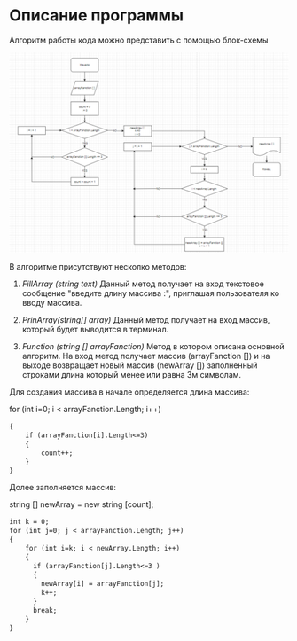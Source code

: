 # Описание программы

Алгоритм работы кода можно представить с помощью блок-схемы

![Alt text](%D0%91%D0%BB%D0%BE%D0%BA_%D1%81%D1%85%D0%B5%D0%BC%D0%B0.png)

В алгоритме присутствуют несколко методов:

1.  *FillArray (string text)*
Данный метод получает на вход текстовое сообщение "введите длину массива :", приглашая пользователя ко вводу массива.

2.  *PrinArray(string[] array)*
Данный метод получает на вход массив, который будет выводится в терминал.

3. *Function (string [] arrayFanction)*
Метод в котором описана основной алгоритм. На вход метод получает массив (arrayFanction []) и на выходе возвращает новый массив (newArray []) заполненный  строками длина который менее или равна 3м символам.

Для создания массива в начале определяется  длина массива:

for (int i=0; i < arrayFanction.Length; i++)

    {
        if (arrayFanction[i].Length<=3)
        {
            count++;
        }
    } 

Долее заполняется массив:

string [] newArray = new string [count];

    int k = 0;
    for (int j=0; j < arrayFanction.Length; j++) 
    {
        for (int i=k; i < newArray.Length; i++)
        {
          if (arrayFanction[j].Length<=3 )
          {
            newArray[i] = arrayFanction[j];
            k++;
          }
          break;
        } 
    } 

